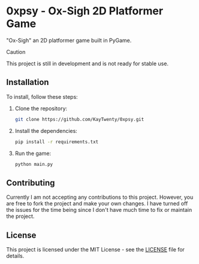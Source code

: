 # 0xpsy - Ox-Sigh 2D Platformer Game
"Ox-Sigh" an 2D platformer game built in PyGame.

> [!CAUTION]
> This project is still in development and is not ready for stable use.

## Installation
To install, follow these steps:

1. Clone the repository:
    ```bash
    git clone https://github.com/KayTwenty/0xpsy.git
    ```

2. Install the dependencies:
    ```bash
    pip install -r requirements.txt
    ```

3. Run the game:
    ```bash
    python main.py
    ```

## Contributing
Currently I am not accepting any contributions to this project. However, you are free to fork the project and make your own changes. I have turned off the issues for the time being since I don't have much time to fix or maintain the project. 

## License
This project is licensed under the MIT License - see the [LICENSE](https://github.com/KayTwenty/0xpsy/blob/main/LICENSE) file for details.
